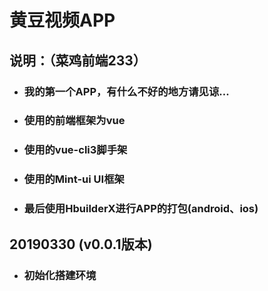 # 黄豆视频APP
## 说明：（菜鸡前端233）
- ### 我的第一个APP，有什么不好的地方请见谅...
- ### 使用的前端框架为vue
- ### 使用的vue-cli3脚手架
- ### 使用的Mint-ui UI框架
- ### 最后使用HbuilderX进行APP的打包(android、ios)
## 20190330 (v0.0.1版本)
- ### 初始化搭建环境
